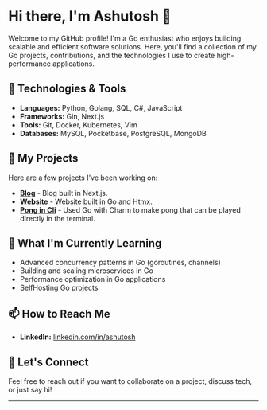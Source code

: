 # Hi there, I'm Ashutosh 👋

Welcome to my GitHub profile! I'm a Go enthusiast who enjoys building scalable and efficient software solutions. Here, you'll find a collection of my Go projects, contributions, and the technologies I use to create high-performance applications.

## 🔧 Technologies & Tools
- **Languages:** Python, Golang, SQL, C#, JavaScript 
- **Frameworks:** Gin, Next.js 
- **Tools:** Git, Docker, Kubernetes, Vim
- **Databases:** MySQL, Pocketbase, PostgreSQL, MongoDB

## 📘 My Projects
Here are a few projects I've been working on:
- [**Blog**]([https://github.com/ashX04/project1](https://github.com/ashX04/portfolio_website_next)) - Blog built in Next.js.
- [**Website**]([https://github.com/ashX04/project2](https://github.com/ashX04/new_website)) - Website built in Go and Htmx.
- [**Pong in Cli**]([https://github.com/ashX04/project3](https://github.com/ashX04/cli_pong)) - Used Go with Charm to make pong that can be played directly in the terminal.

## 🌱 What I'm Currently Learning
- Advanced concurrency patterns in Go (goroutines, channels)
- Building and scaling microservices in Go
- Performance optimization in Go applications
- SelfHosting Go projects

## 📫 How to Reach Me
- **LinkedIn:** [linkedin.com/in/ashutosh](linkedin.com/in/ashutosh-sharma-371588174)

## 💬 Let's Connect
Feel free to reach out if you want to collaborate on a project, discuss tech, or just say hi!

---
